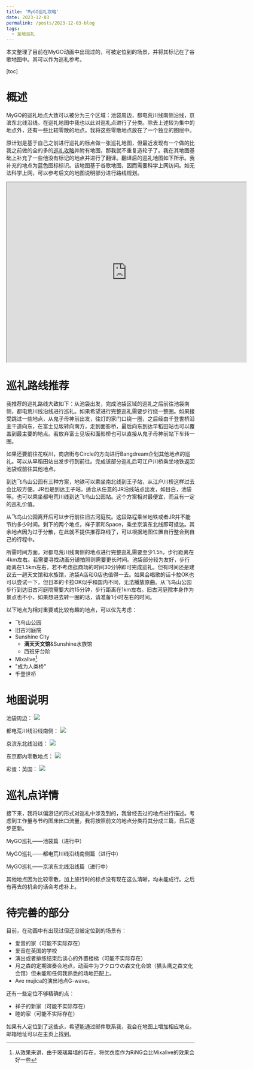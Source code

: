 ```yaml
---
title: 'MyGO巡礼攻略'
date: 2023-12-03
permalink: /posts/2023-12-03-blog
tags:
  - 圣地巡礼
---
```


本文整理了目前在MyGO动画中出现过的，可被定位到的场景，并将其标记在了谷歌地图中。其可以作为巡礼参考。

[toc]

# 概述

MyGO的巡礼地点大致可以被分为三个区域：池袋周边，都电荒川线南侧沿线，京滨东北线沿线。在巡礼地图中我也以此对巡礼点进行了分类。除去上述较为集中的地点外，还有一些比较零散的地点。我将这些零散地点放在了一个独立的图层中。

原计划是基于自己之前进行巡礼的标点做一张巡礼地图，但最近发现有一个做的比我之前做的全的多的[巡礼攻略](https://tensei-yabuki.hatenablog.com/entry/2023/10/02/230000)并附有地图，那我就不重复造轮子了。我在其地图基础上补充了一些他没有标记的地点并进行了翻译。翻译后的巡礼地图如下所示。我补充的地点为蓝色图标标识。该地图基于谷歌地图，因而需要科学上网访问。如无法科学上网，可以参考后文的地图说明部分进行路线规划。

<iframe src="https://www.google.com/maps/d/embed?mid=1RnIkjmTC6owv0-1AytnBa_0Bx9WC-yg&ehbc=2E312F&noprof=1" width="640" height="480"></iframe>

# 巡礼路线推荐

我推荐的巡礼路线大致如下：从池袋出发，完成池袋区域的巡礼之后前往池袋南侧，都电荒川线沿线进行巡礼。如果希望进行完整巡礼需要步行绕一整圈。如果接受跳过一些地点，从鬼子母神前出发，往灯的家门口绕一圈，之后经由千登世桥沿主干道向东，在富士见坂转向南方，走到面影桥，最后向东到达早稻田站也可以覆盖到最主要的地点。若放弃富士见坂和面影桥也可以直接从鬼子母神前站下车转一圈。

如果还要前往花咲川，商店街与Circle的方向进行Bangdream企划其他地点的巡礼。可以从早稻田站出发步行到前往。完成该部分巡礼后可江户川桥乘坐地铁返回池袋或前往其他地点。

到达飞鸟山公园有三种方案，地铁可以乘坐南北线到王子站，从江户川桥这样过去会比较方便。JR也是到达王子站，适合从任意的JR沿线站点出发，如目白，池袋等。也可以乘坐都电荒川线到达飞鸟山公园站。这个方案相对最便宜，而且有一定的巡礼价值。

从飞鸟山公园离开后可以步行前往旧古河庭院。这段路程乘坐地铁或者JR并不能节约多少时间。剩下的两个地点，祥子家和Space，乘坐京滨东北线即可抵达。其余地点因为过于分散，在此就不提供推荐路线了，可以根据地图位置自行整合到自己的行程中。

所需时间方面，对都电荒川线南侧的地点进行完整巡礼需要至少1.5h，步行距离在4km左右。若需要寻找动画分镜拍照则需要更长时间。池袋部分较为友好，步行距离在1.5km左右，若不考虑逛商场的时间30分钟即可完成巡礼。但有时间还是建议去一趟天文馆和水族馆，池袋A店和G店也值得一去。如果会唱歌的话卡拉OK也可以尝试一下，但日本的卡拉OK似乎和国内不同，无法播放原曲。从飞鸟山公园步行到达旧古河庭院需要大约15分钟，步行距离在1km左右。旧古河庭院本身作为景点也不小，如果想进去转一圈的话，请准备1小时左右的时间。

以下地点为相对重要或比较有趣的地点，可以优先考虑：
* 飞鸟山公园
* 旧古河庭院
* Sunshine City
  * **满天天文馆**&Sunshine水族馆
  * 西班牙台阶
* Mixalive[^1]
* "成为人类桥"
* 千登世桥

# 地图说明

池袋周边：
![](https://lailaps0713-blog.oss-cn-shanghai.aliyuncs.com/img/2023/%E5%BE%AE%E4%BF%A1%E5%9B%BE%E7%89%87_20231203020639.jpg)

都电荒川线沿线南侧：
![](https://lailaps0713-blog.oss-cn-shanghai.aliyuncs.com/img/2023/%E5%BE%AE%E4%BF%A1%E5%9B%BE%E7%89%87_20231203020621.jpg)

京滨东北线沿线：
![](https://lailaps0713-blog.oss-cn-shanghai.aliyuncs.com/img/2023/%E5%BE%AE%E4%BF%A1%E5%9B%BE%E7%89%87_20231203020634.jpg)

东京都内零散地点：
![](https://lailaps0713-blog.oss-cn-shanghai.aliyuncs.com/img/2023/%E5%BE%AE%E4%BF%A1%E5%9B%BE%E7%89%87_20231203020658.jpg)

彩蛋：英国：
![](https://lailaps0713-blog.oss-cn-shanghai.aliyuncs.com/img/2023/%E5%BE%AE%E4%BF%A1%E5%9B%BE%E7%89%87_20231203020648.jpg)

# 巡礼点详情

接下来，我将以偏游记的形式对巡礼中涉及到的，我曾经去过的地点进行描述。考虑到工作量与节约图床出口流量，我将按照前文的地点分类将其分成三篇，日后逐步更新。

MyGO巡礼——池袋篇（进行中）

MyGO巡礼——都电荒川线沿线南侧篇（进行中）

MyGO巡礼——京滨东北线沿线篇（进行中）

其他地点因为比较零散，加上旅行时的标点没有现在这么清晰，均未能成行。之后有再去的机会的话会考虑补上。

# 待完善的部分

目前，在动画中有出现过但还没被定位到的场景有：
* 爱音的家（可能不实际存在）
* 爱音在英国的学校
* 演出或者排练结束后谈心的外置楼梯（可能不实际存在）
* 月之森的定期演奏会地点，动画中为フクロウの森文化会馆（猫头鹰之森文化会馆）但未能和任何我熟悉的场地匹配上。
* Ave mujica的演出地点G-wave。
  
还有一些定位不够精确的点：
* 祥子的新家（可能不实际存在）
* 睦的家（可能不实际存在）

如果有人定位到了这些点，希望能通过邮件联系我，我会在地图上增加相应地点。邮箱地址可以在主页上找到。

[^1]: 从效果来讲，由于玻璃幕墙的存在，将优衣库作为RiNG会比Mixalive的效果会好一些
